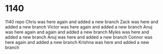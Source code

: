 # 1140
1140 repo
Chris was here again and added a new branch
Zack was here and added a new branch
Victor was here again and added a new branch 
Anuj was here again and again and added a new branch
Myles was here and added a new branch
Anuj was here and added a new branch
Connor was here again and added a new branch
Krishna was here and added a new branch